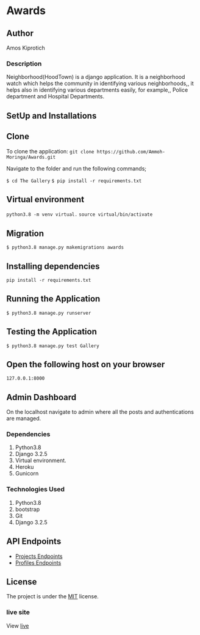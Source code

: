 
# Awards

## Author
Amos Kiprotich

### Description
Neighborhood(HoodTown) is a django application. It is a neighborhood watch which helps the community in identifying various neighborhoods,, it helps also in identifying various departments easily, for example,, Police department and Hospital Departments.

## SetUp and Installations


## Clone

To clone the application:
`git clone https://github.com/Ammoh-Moringa/Awards.git`

Navigate to the folder and run the following commands;

`$ cd The Gallery`
`$ pip install -r requirements.txt`

## Virtual environment

`python3.8 -m venv virtual.`
`source virtual/bin/activate`

## Migration

`$ python3.8 manage.py makemigrations awards`

## Installing dependencies

`pip install -r requirements.txt`

## Running the Application

`$ python3.8 manage.py runserver`

## Testing the Application

`$ python3.8 manage.py test Gallery`

## Open the following host on your browser 
`127.0.0.1:8000`

## Admin Dashboard

On the localhost navigate to admin where all the posts and authentications are managed.

### Dependencies
1. Python3.8
2. Django 3.2.5
3. Virtual environment.
4. Heroku
5. Gunicorn

### Technologies Used
1. Python3.8
2. bootstrap
3. Git
4. Django 3.2.5

## API Endpoints

* [Projects Endpoints](https://diamondawards.herokuapp.com/api/projectslist)
* [Profiles Endpoints](https://diamondawards.herokuapp.com/api/profilelist)


## License
The project is under the [MIT](licence) license.

### live site

View [live](https://diamondawards.herokuapp.com/)